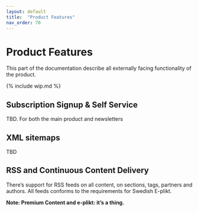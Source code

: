 ```yaml
---
layout: default
title:  "Product Features"
nav_order: 70
---
```


# Product Features

This part of the documentation describe all externally facing functionality of the product.

{% include wip.md %}

## Subscription Signup & Self Service

TBD. For both the main product and newsletters

## XML sitemaps

TBD

## RSS and Continuous Content Delivery

There’s support for RSS feeds on all content, on sections, tags, partners and authors. All feeds conforms to the requirements for Swedish E-plikt. 

**Note: Premium Content and e-plikt: it’s a thing.**
